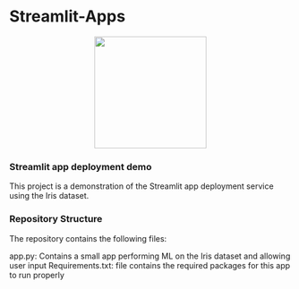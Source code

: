 # Streamlit-Apps
<p align = "center" draggable=”false” ><img src="https://encrypted-tbn0.gstatic.com/images?q=tbn:ANd9GcR8HNB-ex4xb4H3-PXRcywP5zKC_3U8VzQTPA&usqp=CAU" 
     width="200px"
     height="auto"/>
</p>

### Streamlit app deployment demo

This project is a demonstration of the Streamlit app deployment service using the Iris dataset.

### Repository Structure

The repository contains the following files:

app.py: Contains a small app performing ML on the Iris dataset and allowing user input
Requirements.txt: file contains the required packages for this app to run properly
